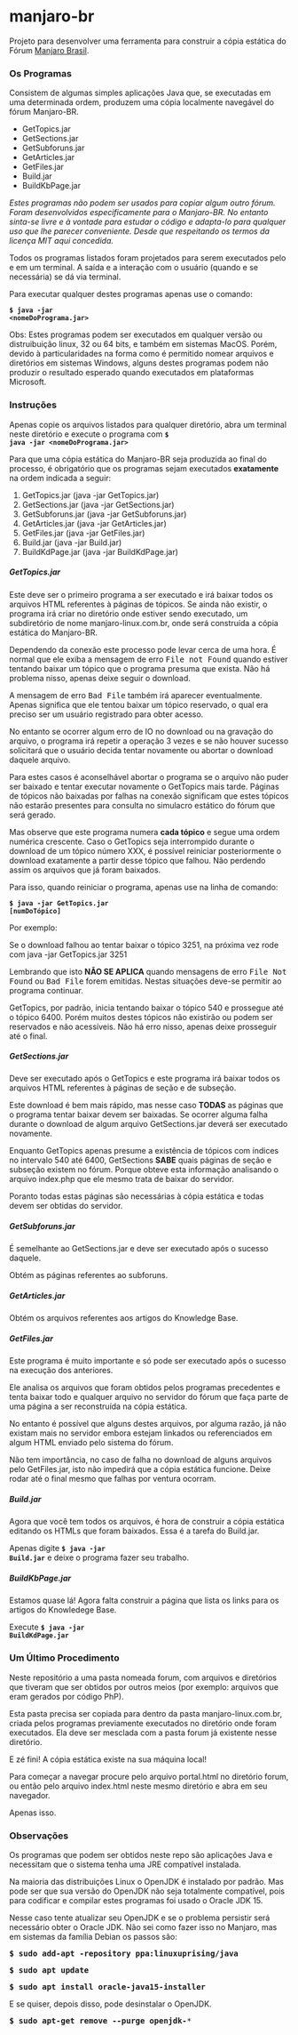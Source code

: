 manjaro-br
==========

Projeto para desenvolver uma ferramenta para construir a cópia estática do Fórum [Manjaro Brasil](www.manjaro-linux.com.br).

### Os Programas

Consistem de algumas simples aplicações Java que, se executadas em uma determinada ordem, produzem uma cópia localmente navegável do fórum Manjaro-BR. 

* GetTopics.jar
* GetSections.jar
* GetSubforuns.jar
* GetArticles.jar
* GetFiles.jar
* Build.jar
* BuildKbPage.jar

_Estes programas não podem ser usados para copiar algum outro fórum. Foram desenvolvidos especificamente para o Manjaro-BR. No entanto sinta-se livre e à vontade para estudar o código e adapta-lo para qualquer uso que lhe parecer conveniente. Desde que respeitando os termos da licença MIT aqui concedida._

Todos os programas listados foram projetados para serem executados pelo e em um terminal. A saída e a interação com o usuário (quando e se necessária) se dá via terminal. 

Para executar qualquer destes programas apenas use o comando:

<kbd><code>**$ java -jar <nomeDoPrograma.jar>**</code></kbd>

Obs: Estes programas podem ser executados em qualquer versão ou distruibuição linux, 32 ou 64 bits, e também em sistemas MacOS. Porém, devido à particularidades na forma como é permitido nomear arquivos e diretórios em sistemas Windows, alguns destes programas podem não produzir o resultado esperado quando executados em plataformas Microsoft.

### Instruções

Apenas copie os arquivos listados para qualquer diretório, abra um terminal neste diretório e execute o programa com <kbd><code>**$ java -jar <nomeDoPrograma.jar>**</code></kbd>

Para que uma cópia estática do Manjaro-BR seja produzida ao final do processo, é obrigatório que os programas sejam executados **exatamente** na ordem indicada a seguir:

1. GetTopics.jar (java -jar GetTopics.jar)
2. GetSections.jar (java -jar GetSections.jar)
3. GetSubforuns.jar (java -jar GetSubforuns.jar)
4. GetArticles.jar (java -jar GetArticles.jar)
5. GetFiles.jar (java -jar GetFiles.jar)
6. Build.jar (java -jar Build.jar)
7. BuildKdPage.jar (java -jar BuildKdPage.jar)

##### GetTopics.jar

Este deve ser o primeiro programa a ser executado e irá baixar todos os arquivos HTML referentes à páginas de tópicos. Se ainda não existir, o programa irá criar no diretório onde estiver sendo executado, um subdiretório de nome manjaro-linux.com.br, onde será construída a cópia estática do Manjaro-BR.

Dependendo da conexão este processo pode levar cerca de uma hora. É normal que ele exiba a mensagem de erro <samp>File not Found</samp> quando estiver tentando baixar um tópico que o programa presuma que exista. Não há problema nisso, apenas deixe seguir o download.

  A mensagem de erro <samp>Bad File</samp> também irá aparecer eventualmente. Apenas significa que ele tentou baixar um tópico reservado, o qual era preciso ser um usuário registrado para obter acesso.

No entanto se ocorrer algum erro de IO no download ou na gravação do arquivo, o programa irá repetir a operação 3 vezes e se não houver sucesso solicitará que o usuário decida tentar novamente ou abortar o download daquele arquivo.

Para estes casos é aconselhável abortar o programa se o arquivo não puder ser baixado e tentar executar novamente o GetTopics mais tarde. Páginas de tópicos não baixadas por falhas na conexão significam que estes tópicos não estarão presentes para consulta no simulacro estático do fórum que será gerado.

Mas observe que este programa numera **cada tópico** e segue uma ordem numérica crescente. Caso o GetTopics seja interrompido durante o download de um tópico número XXX, é possível reiniciar posteriormente o download exatamente a partir desse tópico que falhou. Não perdendo assim os arquivos que já foram baixados.

Para isso, quando reiniciar o programa, apenas use na linha de comando:

  <kbd><code>**$ java -jar GetTopics.jar [numDoTópico]**</code></kbd>

Por exemplo:

Se o download falhou ao tentar baixar o tópico 3251, na próxima vez rode com java -jar GetTopics.jar 3251

  Lembrando que isto **NÃO SE APLICA** quando mensagens de erro <samp>File Not Found</samp> ou <samp>Bad File</samp> forem emitidas. Nestas situações deve-se permitir ao programa continuar.

GetTopics, por padrão, inicia tentando baixar o tópico 540 e prossegue até o tópico 6400. Porém muitos destes tópicos não existirão ou podem ser reservados e não acessíveis. Não há erro nisso, apenas deixe prosseguir até o final.

##### GetSections.jar

Deve ser executado após o GetTopics e este programa irá baixar todos os arquivos HTML referentes à páginas de seção e de subseção.

Este download é bem mais rápido, mas nesse caso **TODAS** as páginas que o programa tentar baixar devem ser baixadas. Se ocorrer alguma falha durante o download de algum arquivo GetSections.jar deverá ser executado novamente.

Enquanto GetTopics apenas presume a existência de tópicos com índices no intervalo 540 até 6400, GetSections **SABE** quais páginas de seção e subseção existem no fórum. Porque obteve esta informação analisando o arquivo index.php que ele mesmo trata de baixar do servidor.

Poranto todas estas páginas são necessárias à cópia estática e todas devem ser obtidas do servidor.

##### GetSubforuns.jar

É semelhante ao GetSections.jar e deve ser executado após o sucesso daquele. 

Obtém as páginas referentes ao subforuns.

##### GetArticles.jar

Obtém os arquivos referentes aos artigos do Knowledge Base.

##### GetFiles.jar

Este programa é muito importante e só pode ser executado após o sucesso na execução dos anteriores.

Ele analisa os arquivos que foram obtidos pelos programas precedentes e tenta baixar todo e qualquer arquivo no servidor do fórum que faça parte de uma página a ser reconstruída na cópia estática.

No entanto é possível que alguns destes arquivos, por alguma razão, já não existam mais no servidor embora estejam linkados ou referenciados em algum HTML enviado pelo sistema do fórum.

Não tem importância, no caso de falha no download de alguns arquivos pelo GetFiles.jar, isto não impedirá que a cópia estática funcione. Deixe rodar até o final mesmo que falhas por ventura ocorram.

##### Build.jar

Agora que você tem todos os arquivos, é hora de construir a cópia estática editando os HTMLs que foram baixados. Essa é a tarefa do Build.jar.

  Apenas digite <kbd><code>**$ java -jar Build.jar**</code></kbd> e deixe o programa fazer seu trabalho.

##### BuildKbPage.jar

Estamos quase lá! Agora falta construir a página que lista os links para os artigos do Knowledege Base.

Execute <kbd><code>**$ java -jar BuildKdPage.jar**</code></kbd>

### Um Último Procedimento

Neste repositório a uma pasta nomeada forum, com arquivos e diretórios que tiveram que ser obtidos por outros meios (por exemplo: arquivos que eram gerados por código PhP).

Esta pasta precisa ser copiada para dentro da pasta manjaro-linux.com.br, criada pelos programas previamente executados no diretório onde foram executados. Ela deve ser mesclada com a pasta forum já existente nesse diretório.

E zé fini! A cópia estática existe na sua máquina local!

Para começar a navegar procure pelo arquivo portal.html no diretório forum, ou então pelo arquivo index.html neste mesmo diretório e abra em seu navegador.

Apenas isso.

### Observações

Os programas que podem ser obtidos neste repo são aplicações Java e necessitam que o sistema tenha uma JRE compatível instalada. 

Na maioria das distribuições Linux o OpenJDK é instalado por padrão. Mas pode ser que sua versão do OpenJDK não seja totalmente compatível, pois para codificar e compilar estes programas foi usado o Oracle JDK 15.

Nesse caso tente atualizar seu OpenJDK e se o problema persistir será necessário obter o Oracle JDK. Não sei como fazer isso no Manjaro, mas em sistemas da família Debian os passos são:

<kbd>**$ sudo add-apt -repository ppa:linuxuprising/java**</kbd>
  
<kbd>**$ sudo apt update**</kbd>

<kbd>**$ sudo apt install oracle-java15-installer**</kbd> 


E se quiser, depois disso, pode desinstalar o OpenJDK.

<kbd>**$ sudo apt-get remove --purge openjdk-***</kbd>

